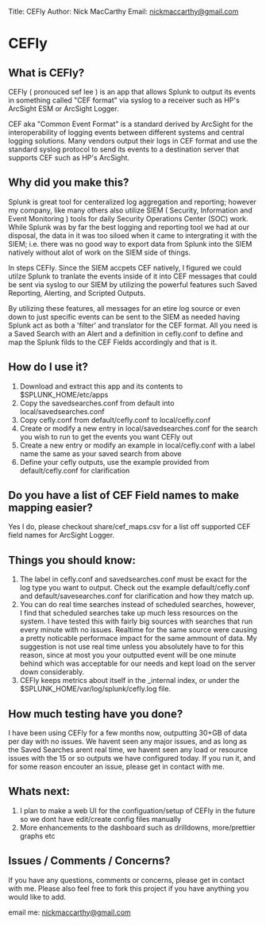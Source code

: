 Title: CEFly
Author: Nick MacCarthy
Email: nickmaccarthy@gmail.com

# CEFly #

What is CEFly?
------------------------------------

CEFly ( pronouced sef lee ) is an app that allows Splunk to output its events in something called "CEF format" via syslog to a receiver such as HP's ArcSight ESM or ArcSight Logger.

CEF aka "Common Event Format" is a standard derived by ArcSight for the interoperability of logging events between different systems and central logging solutions.  Many vendors output their logs in CEF format and use the standard syslog protocol to send its events to a destination server that supports CEF such as HP's ArcSight. 

Why did you make this?
------------------------------------


Splunk is great tool for centeralized log aggregation and reporting; however my company, like many others also utilize SIEM ( Security, Information and Event Monitoring ) tools for daily Security Operations Center (SOC) work.  While Splunk was by far the best logging and reporting tool we had at our disposal, the data in it was too siloed when it came to intergrating it with the SIEM; i.e. there was no good way to export data from Splunk into the SIEM natively without alot of work on the SIEM side of things.  

In steps CEFly.  Since the SIEM accpets CEF natively, I figured we could utilze Splunk to tranlate the events inside of it into CEF messages that could be sent via syslog to our SIEM by utilizing the powerful features such Saved Reporting, Alerting, and Scripted Outputs. 

By utilizing these features, all messages for an etire log source or even down to just specific events can be sent to the SIEM as needed having Splunk act as both a 'filter' and translator for the CEF format.  All you need is a Saved Search with an Alert and a definition in cefly.conf to define and map the Splunk filds to the CEF Fields accordingly and that is it.


How do I use it?
------------------------------------

1. Download and extract this app and its contents to $SPLUNK_HOME/etc/apps
2. Copy the savedsearches.conf from default into local/savedsearches.conf
3. Copy cefly.conf from default/cefly.conf to local/cefly.conf
4. Create or modify a new entry in local/savedsearches.conf for the search you wish to run to get the events you want CEFly out
5. Create a new entry or modify an example in local/cefly.conf with a label name the same as your saved search from above
6. Define your cefly outputs, use the example provided from default/cefly.conf for clarification

Do you have a list of CEF Field names to make mapping easier?
-----------------------------------

Yes I do, please checkout share/cef_maps.csv for a list off supported CEF field names for ArcSight Logger.

Things you should know:
------------------------------------

1. The label in cefly.conf and savedsearches.conf  must be exact for the log type you want to output.  Check out the example default/cefly.conf and default/savesearches.conf for clarification and how they match up.
2. You can do real time searches instead of scheduled searches, however, I find that scheduled searches take up much less resources on the system.  I have tested this with fairly big sources with searches that run every minute with no issues.  Realtime for the same source were causing a pretty noticable performace impact for the same ammount of data.  My suggestion is not use real time unless you absolutely have to for this reason, since at most you your outputted event will be one minute behind which was acceptable for our needs and kept load on the server down considerably.
3. CEFly keeps metrics about itself in the _internal index, or under the $SPLUNK_HOME/var/log/splunk/cefly.log file.

How much testing have you done?
------------------------------------

I have been using CEFly for a few months now, outputting 30+GB of data per day with no issues.  We havent seen any major issues, and as long as the Saved Searches arent real time, we havent seen any load or resource issues with the 15 or so outputs we have configured today.  If you run it, and for some reason encouter an issue, please get in contact with me.

Whats next:
------------------------------------

1. I plan to make a web UI for the configuation/setup of CEFly in the future so we dont have edit/create config files manually
2. More enhancements to the dashboard such as drilldowns, more/prettier graphs etc



Issues / Comments / Concerns?
------------------------------------

If you have any questions, comments or concerns, please get in contact with me.  Please also feel free to fork this project if you have anything you would like to add.

email me: nickmaccarthy@gmail.com


